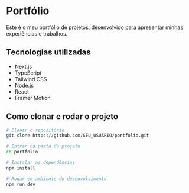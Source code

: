 # Portfólio

Este é o meu portfólio de projetos, desenvolvido para apresentar minhas experiências e trabalhos.

## Tecnologias utilizadas

- Next.js
- TypeScript
- Tailwind CSS
- Node.js
- React
- Framer Motion

## Como clonar e rodar o projeto

```bash
# Clonar o repositório
git clone https://github.com/SEU_USUARIO/portfolio.git

# Entrar na pasta do projeto
cd portfolio

# Instalar as dependências
npm install

# Rodar em ambiente de desenvolvimento
npm run dev
```
